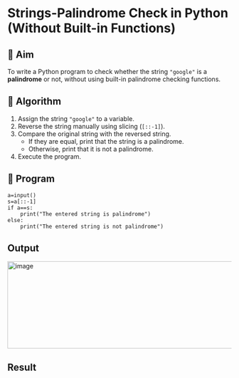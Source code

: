 # Strings-Palindrome Check in Python (Without Built-in Functions)

## 🎯 Aim
To write a Python program to check whether the string `"google"` is a **palindrome** or not, without using built-in palindrome checking functions.

## 🧠 Algorithm
1. Assign the string `"google"` to a variable.
2. Reverse the string manually using slicing (`[::-1]`).
3. Compare the original string with the reversed string.
   - If they are equal, print that the string is a palindrome.
   - Otherwise, print that it is not a palindrome.
4. Execute the program.

## 🧾 Program
```
a=input()
s=a[::-1]
if a==s:
    print("The entered string is palindrome")
else:
    print("The entered string is not palindrome")
```

## Output
<img width="1185" height="196" alt="image" src="https://github.com/user-attachments/assets/27eb3606-1274-4a79-9567-affd796e7249" />

## Result
